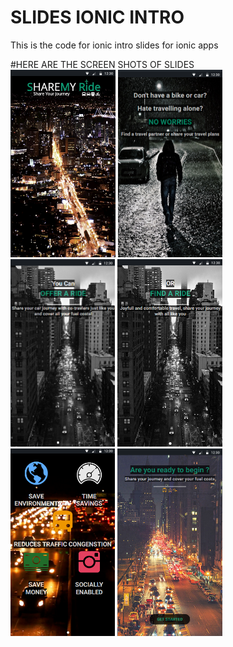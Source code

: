 
<h1>SLIDES IONIC INTRO</h1>
This is the code for ionic intro slides for ionic apps

#HERE ARE THE SCREEN SHOTS OF SLIDES    
<img src="src/assets/imgs/intro%201.png" height="300">
<img src="src/assets/imgs/intro%201a.png" height="300">
<img src="src/assets/imgs/intro%202.png" height="300">
<img src="src/assets/imgs/intro%203.png" height="300">
<img src="src/assets/imgs/intro%204.png" height="300">
<img src="src/assets/imgs/intro%205.png" height="300">
